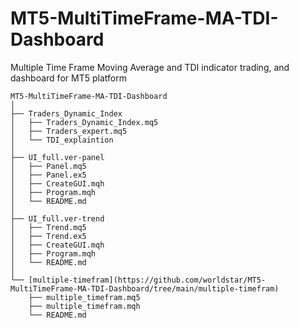 # MT5-MultiTimeFrame-MA-TDI-Dashboard
Multiple Time Frame Moving Average and TDI indicator trading, and dashboard for MT5 platform
```tree
MT5-MultiTimeFrame-MA-TDI-Dashboard
│
├── Traders_Dynamic_Index
│   ├── Traders_Dynamic_Index.mq5
│   ├── Traders_expert.mq5
│   └── TDI_explaintion
│
├── UI_full.ver-panel
│   ├── Panel.mq5
│   ├── Panel.ex5
│   ├── CreateGUI.mqh
│   ├── Program.mqh
│   └── README.md
│         
├── UI_full.ver-trend
│   ├── Trend.mq5
│   ├── Trend.ex5
│   ├── CreateGUI.mqh
│   ├── Program.mqh
│   └── README.md
│
└── [multiple-timefram](https://github.com/worldstar/MT5-MultiTimeFrame-MA-TDI-Dashboard/tree/main/multiple-timefram)
    ├── multiple_timefram.mq5
    ├── multiple_timefram.mqh
    └── README.md
```
